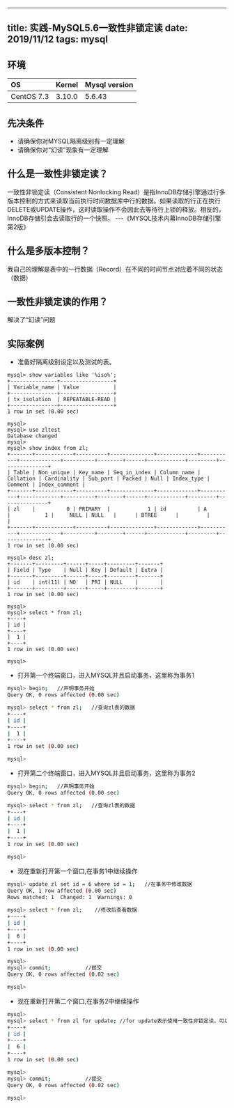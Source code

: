 
---
title: 实践-MySQL5.6一致性非锁定读
date: 2019/11/12
tags: 
   mysql
---
  

## 环境
|OS          |Kernel   | Mysql version| 
|:-----------|:--------|:-------------| 
|CentOS 7.3  |3.10.0   |5.6.43        |
    
## 先决条件
* 请确保你对MYSQL隔离级别有一定理解
* 请确保你对“幻读”现象有一定理解
  
## 什么是一致性非锁定读？
一致性非锁定读（Consistent Nonlocking Read）是指InnoDB存储引擎通过行多版本控制的方式来读取当前执行时间数据库中行的数据。如果读取的行正在执行DELETE或UPDATE操作，这时读取操作不会因此去等待行上锁的释放。相反的，InnoDB存储引会去读取行的一个快照。 ---《MYSQL技术内幕InnoDB存储引擎 第2版》

## 什么是多版本控制？
我自己的理解是表中的一行数据（Record）在不同的时间节点对应着不同的状态（数据）

## 一致性非锁定读的作用？
解决了“幻读”问题

## 实际案例

* 准备好隔离级别设定以及测试的表。

```
mysql> show variables like '%iso%';
+---------------+-----------------+
| Variable_name | Value           |
+---------------+-----------------+
| tx_isolation  | REPEATABLE-READ |
+---------------+-----------------+
1 row in set (0.00 sec)

mysql>
mysql> use zltest
Database changed
mysql>
mysql> show index from zl;
+-------+------------+----------+--------------+-------------+-----------+-------------+----------+--------+------+------------+---------+---------------+
| Table | Non_unique | Key_name | Seq_in_index | Column_name | Collation | Cardinality | Sub_part | Packed | Null | Index_type | Comment | Index_comment |
+-------+------------+----------+--------------+-------------+-----------+-------------+----------+--------+------+------------+---------+---------------+
| zl    |          0 | PRIMARY  |            1 | id          | A         |           1 |     NULL | NULL   |      | BTREE      |         |               |
+-------+------------+----------+--------------+-------------+-----------+-------------+----------+--------+------+------------+---------+---------------+
1 row in set (0.00 sec)

mysql> desc zl;
+-------+---------+------+-----+---------+-------+
| Field | Type    | Null | Key | Default | Extra |
+-------+---------+------+-----+---------+-------+
| id    | int(11) | NO   | PRI | NULL    |       |
+-------+---------+------+-----+---------+-------+
1 row in set (0.00 sec)

mysql>
mysql> select * from zl;
+----+
| id |
+----+
|  1 |
+----+
1 row in set (0.00 sec)

mysql>
```

* 打开第一个终端窗口，进入MYSQL并且启动事务，这里称为事务1

```bash
mysql> begin;   //声明事务开始
Query OK, 0 rows affected (0.00 sec)

mysql> select * from zl;   //查询zl表的数据
+----+
| id |
+----+
|  1 |
+----+
1 row in set (0.00 sec)

mysql>
```

* 打开第二个终端窗口，进入MYSQL并且启动事务，这里称为事务2

```bash
mysql> begin;   //声明事务开始
Query OK, 0 rows affected (0.00 sec)

mysql> select * from zl;   //查询zl表的数据
+----+
| id |
+----+
|  1 |
+----+
1 row in set (0.00 sec)

mysql>
```

* 现在重新打开第一个窗口,在事务1中继续操作

```bash
mysql> update zl set id = 6 where id = 1;   //在事务中修改数据
Query OK, 1 row affected (0.00 sec)
Rows matched: 1  Changed: 1  Warnings: 0
 
mysql> select * from zl;    //修改后查看数据
+----+
| id |
+----+
|  6 |
+----+
1 row in set (0.00 sec)

mysql>
mysql> commit;           //提交
Query OK, 0 rows affected (0.02 sec)

mysql>
```

* 现在重新打开第二个窗口,在事务2中继续操作

```bash
mysql>
mysql> select * from zl for update; //for update表示使用一致性非锁定读，可以看到读取到了事务1提交后的数据(也就是行数据的快照)
+----+
| id |
+----+
|  6 |
+----+
1 row in set (0.00 sec)

mysql>
mysql> commit;           //提交
Query OK, 0 rows affected (0.02 sec)

mysql>
```